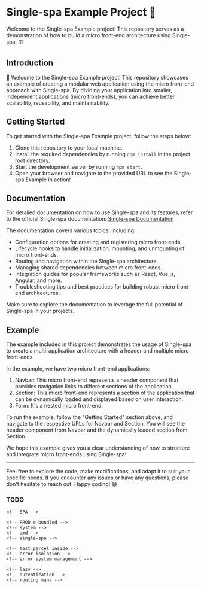 Single-spa Example Project 🚀
=============================

Welcome to the Single-spa Example project! This repository serves as a demonstration of how to build a micro front-end architecture using Single-spa. 🏗️

Introduction
------------

👋 Welcome to the Single-spa Example project! This repository showcases an example of creating a modular web application using the micro front-end approach with Single-spa. By dividing your application into smaller, independent applications (micro front-ends), you can achieve better scalability, reusability, and maintainability.

Getting Started
---------------

To get started with the Single-spa Example project, follow the steps below:

1.  Clone this repository to your local machine.
2.  Install the required dependencies by running `npm install` in the project root directory.
3.  Start the development server by running `npm start`.
4.  Open your browser and navigate to the provided URL to see the Single-spa Example in action!

Documentation
-------------

For detailed documentation on how to use Single-spa and its features, refer to the official Single-spa documentation: [Single-spa Documentation](https://single-spa.js.org/docs/)

The documentation covers various topics, including:

-   Configuration options for creating and registering micro front-ends.
-   Lifecycle hooks to handle initialization, mounting, and unmounting of micro front-ends.
-   Routing and navigation within the Single-spa architecture.
-   Managing shared dependencies between micro front-ends.
-   Integration guides for popular frameworks such as React, Vue.js, Angular, and more.
-   Troubleshooting tips and best practices for building robust micro front-end architectures.

Make sure to explore the documentation to leverage the full potential of Single-spa in your projects.

Example
-------

The example included in this project demonstrates the usage of Single-spa to create a multi-application architecture with a header and multiple micro front-ends.

In the example, we have two micro front-end applications:

1.  Navbar: This micro front-end represents a header component that provides navigation links to different sections of the application.
2.  Section: This micro front-end represents a section of the application that can be dynamically loaded and displayed based
   on user interaction.
3. Form: It's a nested micro front-end.

To run the example, follow the "Getting Started" section above, and navigate to the respective URLs for Navbar and Section.
You will see the header component from Navbar and the dynamically loaded section from Section.

We hope this example gives you a clear understanding of how to structure and integrate micro front-ends using
Single-spa!

* * * * *

Feel free to explore the code, make modifications, and adapt it to suit your specific needs. If you encounter any issues
or have any questions, please don't hesitate to reach out. Happy coding! 😄

### TODO

    <!-- SPA -->

    <!-- PROD e bundled -->
    <!-- system -->
    <!-- amd -->
    <!-- single-spa -->

    <!-- test parcel inside -->
    <!-- error isolation -->
    <!-- error system management -->

    <!-- lazy -->
    <!-- autentication -->
    <!-- routing mana -->
